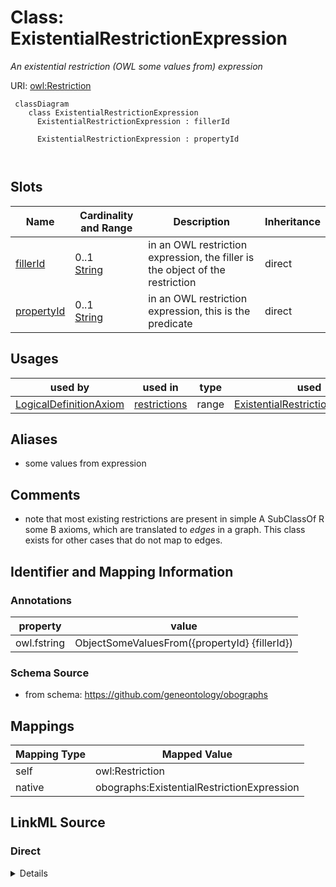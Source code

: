 # Class: ExistentialRestrictionExpression
_An existential restriction (OWL some values from) expression_




URI: [owl:Restriction](http://www.w3.org/2002/07/owl#Restriction)



```{mermaid}
 classDiagram
    class ExistentialRestrictionExpression
      ExistentialRestrictionExpression : fillerId
        
      ExistentialRestrictionExpression : propertyId
        
      
```




<!-- no inheritance hierarchy -->


## Slots

| Name | Cardinality and Range | Description | Inheritance |
| ---  | --- | --- | --- |
| [fillerId](fillerId.md) | 0..1 <br/> [String](String.md) | in an OWL restriction expression, the filler is the object of the restriction | direct |
| [propertyId](propertyId.md) | 0..1 <br/> [String](String.md) | in an OWL restriction expression, this is the predicate | direct |





## Usages

| used by | used in | type | used |
| ---  | --- | --- | --- |
| [LogicalDefinitionAxiom](LogicalDefinitionAxiom.md) | [restrictions](restrictions.md) | range | [ExistentialRestrictionExpression](ExistentialRestrictionExpression.md) |




## Aliases


* some values from expression



## Comments

* note that most existing restrictions are present in simple A SubClassOf R some B axioms, which are translated to *edges* in a graph. This class exists for other cases that do not map to edges.

## Identifier and Mapping Information





### Annotations

| property | value |
| --- | --- |
| owl.fstring | ObjectSomeValuesFrom({propertyId} {fillerId}) |



### Schema Source


* from schema: https://github.com/geneontology/obographs





## Mappings

| Mapping Type | Mapped Value |
| ---  | ---  |
| self | owl:Restriction |
| native | obographs:ExistentialRestrictionExpression |





## LinkML Source

<!-- TODO: investigate https://stackoverflow.com/questions/37606292/how-to-create-tabbed-code-blocks-in-mkdocs-or-sphinx -->

### Direct

<details>
```yaml
name: ExistentialRestrictionExpression
annotations:
  owl.fstring:
    tag: owl.fstring
    value: ObjectSomeValuesFrom({propertyId} {fillerId})
description: An existential restriction (OWL some values from) expression
comments:
- note that most existing restrictions are present in simple A SubClassOf R some B
  axioms, which are translated to *edges* in a graph. This class exists for other
  cases that do not map to edges.
from_schema: https://github.com/geneontology/obographs
aliases:
- some values from expression
rank: 1000
slots:
- fillerId
- propertyId
class_uri: owl:Restriction

```
</details>

### Induced

<details>
```yaml
name: ExistentialRestrictionExpression
annotations:
  owl.fstring:
    tag: owl.fstring
    value: ObjectSomeValuesFrom({propertyId} {fillerId})
description: An existential restriction (OWL some values from) expression
comments:
- note that most existing restrictions are present in simple A SubClassOf R some B
  axioms, which are translated to *edges* in a graph. This class exists for other
  cases that do not map to edges.
from_schema: https://github.com/geneontology/obographs
aliases:
- some values from expression
rank: 1000
attributes:
  fillerId:
    name: fillerId
    description: in an OWL restriction expression, the filler is the object of the
      restriction
    from_schema: https://github.com/geneontology/obographs
    aliases:
    - object
    rank: 1000
    alias: fillerId
    owner: ExistentialRestrictionExpression
    domain_of:
    - ExistentialRestrictionExpression
    range: string
  propertyId:
    name: propertyId
    description: in an OWL restriction expression, this is the predicate
    from_schema: https://github.com/geneontology/obographs
    rank: 1000
    alias: propertyId
    owner: ExistentialRestrictionExpression
    domain_of:
    - ExistentialRestrictionExpression
    range: string
class_uri: owl:Restriction

```
</details>